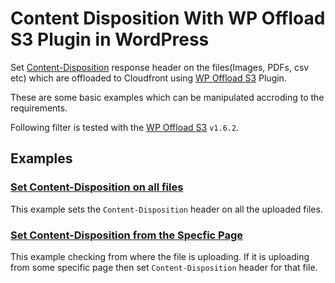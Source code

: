 # Content Disposition With WP Offload S3 Plugin in WordPress
Set [Content-Disposition](https://developer.mozilla.org/en-US/docs/Web/HTTP/Headers/Content-Disposition) response header on the files(Images, PDFs, csv etc) which are offloaded to Cloudfront using [WP Offload S3](https://wordpress.org/plugins/amazon-s3-and-cloudfront/) Plugin.

These are some basic examples which can be manipulated accroding to the requirements.

Following filter is tested with the [WP Offload S3](https://wordpress.org/plugins/amazon-s3-and-cloudfront/)  `v1.6.2`.

## Examples 

### [Set Content-Disposition on all files](example-1.php)
This example sets the `Content-Disposition` header on all the uploaded files.

### [Set Content-Disposition from the Specfic Page](example-2.php)
This example checking from where the file is uploading. If it is uploading from some specific page then set `Content-Disposition` header for that file.

